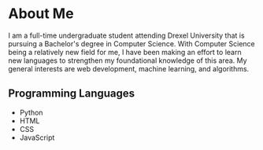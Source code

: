 # About Me
I am a full-time undergraduate student attending Drexel University that is pursuing a Bachelor's degree in Computer Science. With Computer Science being a relatively new field for me, I have been making an effort to learn new languages to strengthen my foundational knowledge of this area. My general interests are web development, machine learning, and algorithms.

## Programming Languages
- Python
- HTML
- CSS
- JavaScript

